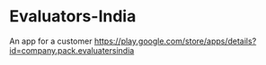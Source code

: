# Evaluators-India
An app for a customer
https://play.google.com/store/apps/details?id=company.pack.evaluatersindia
